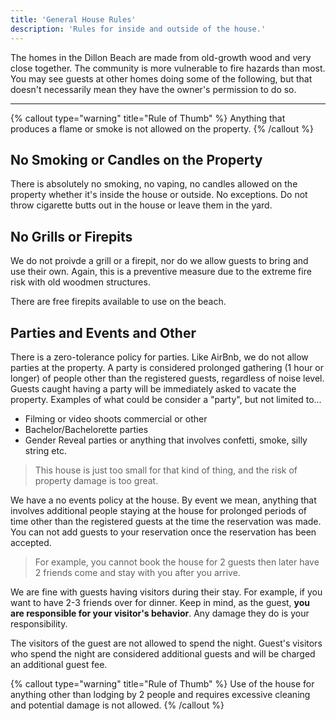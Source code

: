 ```yaml
---
title: 'General House Rules'
description: 'Rules for inside and outside of the house.'
---
```


The homes in the Dillon Beach are made from old-growth wood and very close together. The community is more vulnerable to fire hazards than most. You may see guests at other homes doing some of the following, but that doesn't necessarily mean they have the owner's permission to do so.

---

{% callout type="warning" title="Rule of Thumb" %}
Anything that produces a flame or smoke is not allowed on the property.
{% /callout %}

## No Smoking or Candles on the Property

There is absolutely no smoking, no vaping, no candles allowed on the property whether it's inside the house or outside. No exceptions. Do not throw cigarette butts out in the house or leave them in the yard.

## No Grills or Firepits

We do not proivde a grill or a firepit, nor do we allow guests to bring and use their own. Again, this is a preventive measure due to the extreme fire risk with old woodmen structures.

There are free firepits available to use on the beach.

## Parties and Events and Other

There is a zero-tolerance policy for parties. Like AirBnb, we do not allow parties at the property. A party is considered prolonged gathering (1 hour or longer) of people other than the registered guests, regardless of noise level. Guests caught having a party will be immediately asked to vacate the property. Examples of what could be consider a "party", but not limited to…

- Filming or video shoots commercial or other
- Bachelor/Bachelorette parties
- Gender Reveal parties or anything that involves confetti, smoke, silly string etc.

> This house is just too small for that kind of thing, and the risk of property damage is too great.

We have a no events policy at the house. By event we mean, anything that involves additional people staying at the house for prolonged periods of time other than the registered guests at the time the reservation was made. You can not add guests to your reservation once the reservation has been accepted.

> For example, you cannot book the house for 2 guests then later have 2 friends come and stay with you after you arrive.

We are fine with guests having visitors during their stay. For example, if you want to have 2-3 friends over for dinner. Keep in mind, as the guest, **you are responsible for your visitor's behavior**. Any damage they do is your responsibility.

The visitors of the guest are not allowed to spend the night. Guest's visitors who spend the night are considered additional guests and will be charged an additional guest fee.

{% callout type="warning" title="Rule of Thumb" %}
Use of the house for anything other than lodging by 2 people and requires excessive cleaning and potential damage is not allowed.
{% /callout %}
